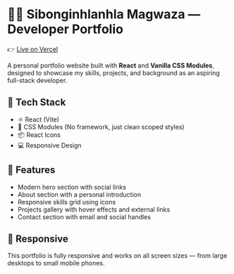 # 🧑‍💻 Sibonginhlanhla Magwaza — Developer Portfolio

👉 [Live on Vercel](https://my-portfolio-virid-six-71.vercel.app/) 


A personal portfolio website built with **React** and **Vanilla CSS Modules**, designed to showcase my skills, projects, and background as an aspiring full-stack developer.

## 🚀 Tech Stack

- ⚛️ React (Vite)
- 🎨 CSS Modules (No framework, just clean scoped styles)
- 📦 React Icons
- 💻 Responsive Design

## 📄 Features

- Modern hero section with social links
- About section with a personal introduction
- Responsive skills grid using icons
- Projects gallery with hover effects and external links
- Contact section with email and social handles

## 📱 Responsive

This portfolio is fully responsive and works on all screen sizes — from large desktops to small mobile phones.

